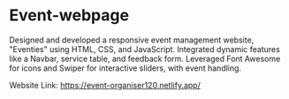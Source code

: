 # Event-webpage
Designed and developed a responsive event management website, "Eventies" using HTML, CSS, and JavaScript.
Integrated dynamic features like a Navbar, service table, and feedback form. 
Leveraged Font Awesome for icons and Swiper for interactive sliders, with event handling.

Website Link:
https://event-organiser120.netlify.app/
